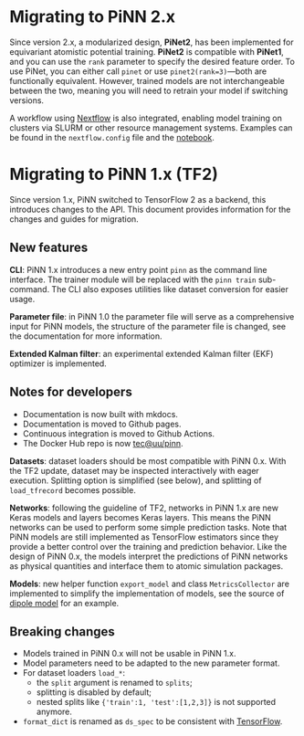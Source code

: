 # Migrating to PiNN 2.x

Since version 2.x, a modularized design, **PiNet2**, has been implemented for equivariant atomistic potential training. **PiNet2** is compatible with **PiNet1**, and you can use the `rank` parameter to specify the desired feature order. To use PiNet, you can either call `pinet` or use `pinet2(rank=3)`—both are functionally equivalent. However, trained models are not interchangeable between the two, meaning you will need to retrain your model if switching versions.

A workflow using [Nextflow](https://www.nextflow.io/docs/latest/index.html) is also integrated, enabling model training on clusters via SLURM or other resource management systems. Examples can be found in the `nextflow.config` file and the [notebook](./notebooks/More_on_training.ipynb).

# Migrating to PiNN 1.x (TF2)

Since version 1.x, PiNN switched to TensorFlow 2 as a backend, this introduces
changes to the API. This document provides information for the changes and
guides for migration.

## New features

**CLI**:
PiNN 1.x introduces a new entry point `pinn` as the command line interface. The
trainer module will be replaced with the `pinn train` sub-command. The CLI also
exposes utilities like dataset conversion for easier usage.

**Parameter file**: 
in PiNN 1.0 the parameter file will serve as a comprehensive input for PiNN
models, the structure of the parameter file is changed, see the documentation
for more information.

**Extended Kalman filter**:
an experimental extended Kalman filter (EKF) optimizer is implemented.


## Notes for developers

- Documentation is now built with mkdocs.
- Documentation is moved to Github pages.
- Continuous integration is moved to Github Actions.
- The Docker Hub repo is now [tec@uu/pinn](https://hub.docker.com/r/tecatuu/pinn).

**Datasets**: dataset loaders should be most compatible with PiNN 0.x. With the
TF2 update, dataset may be inspected interactively with eager execution.
Splitting option is simplified (see below), and splitting of `load_tfrecord`
becomes possible.

**Networks**: following the guideline of TF2, networks in PiNN 1.x are new Keras
models and layers becomes Keras layers. This means the PiNN networks can be used
to perform some simple prediction tasks. Note that PiNN models are still
implemented as TensorFlow estimators since they provide a better control over
the training and prediction behavior. Like the design of PiNN 0.x, the models
interpret the predictions of PiNN networks as physical quantities and interface
them to atomic simulation packages.

**Models**:
new helper function `export_model` and class `MetricsCollector` are implemented to
simplify the implementation of models, see the source of [dipole
model](https://github.com/Teoroo-CMC/PiNN/blob/master/pinn/models/dipole.py) for an
example.

## Breaking changes
- Models trained in PiNN 0.x will not be usable in PiNN 1.x.
- Model parameters need to be adapted to the new parameter format.
- For dataset loaders `load_*`:
    + the `split` argument is renamed to `splits`;
    + splitting is disabled by default;
    + nested splits like `{'train':1, 'test':[1,2,3]}` is not supported anymore.
- `format_dict` is renamed as `ds_spec` to be consistent with
  [TensorFlow](https://www.tensorflow.org/api_docs/python/tf/data/DatasetSpec).
